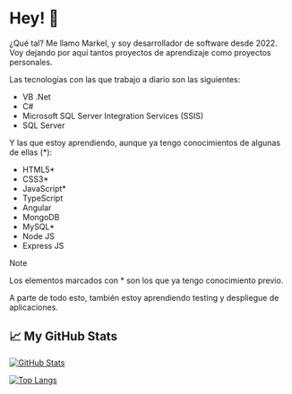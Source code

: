 # Hey! 👋

¿Qué tal? Me llamo Markel, y soy desarrollador de software desde 2022. Voy dejando por aquí tantos proyectos de aprendizaje como proyectos personales.

Las tecnologías con las que trabajo a diario son las siguientes:
- VB .Net
- C#
- Microsoft SQL Server Integration Services (SSIS)
- SQL Server 

Y las que estoy aprendiendo, aunque ya tengo conocimientos de algunas de ellas (*):

- HTML5*
- CSS3*
- JavaScript*
- TypeScript
- Angular
- MongoDB
- MySQL*
- Node JS
- Express JS

>[!NOTE]
> Los elementos marcados con * son los que ya tengo conocimiento previo.

A parte de todo esto, también estoy aprendiendo testing y despliegue de aplicaciones.


## 📈 My GitHub Stats 

[![GitHub Stats](https://github-readme-stats.vercel.app/api?username=MarkelK14&show_icons=true&theme=dark)](https://github.com/MarkelK14/github-readme-stats)

[![Top Langs](https://github-readme-stats.vercel.app/api/top-langs/?username=MarkelK14&layout=compact&theme=dark)](https://github.com/MarkelK14/github-readme-stats)
